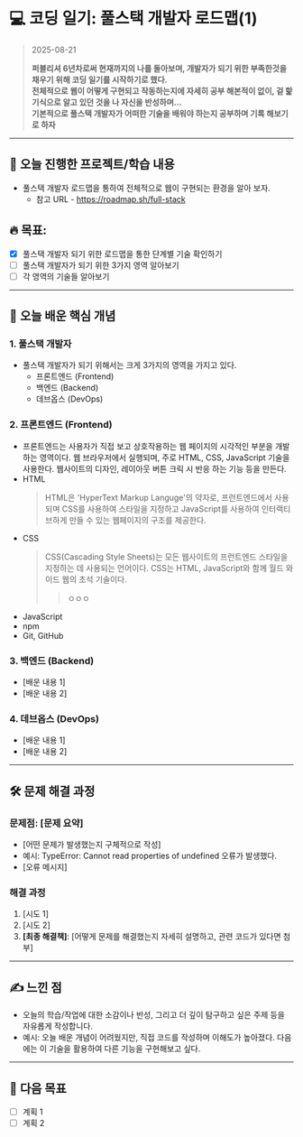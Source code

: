 # 💻 코딩 일기: 풀스택 개발자 로드맵(1)
> 2025-08-21
>
> **퍼블리셔 6년차로써 현재까지의 나를 돌아보며, 개발자가 되기 위한 부족한것을 채우기 위해 코딩 일기를 시작하기로 했다.  
> 전체적으로 웹이 어떻게 구현되고 작동하는지에 자세히 공부 해본적이 없이, 겉 핥기식으로 알고 있던 것을 나 자신을 반성하며...  
> 기본적으로 풀스택 개발자가 어떠한 기술을 배워야 하는지 공부하며 기록 해보기로 하자**
---

## 🚀 오늘 진행한 프로젝트/학습 내용
- 풀스택 개발자 로드맵을 통하여 전체적으로 웹이 구현되는 환경을 알아 보자.
  - 참고 URL - https://roadmap.sh/full-stack
  
## 🔥 목표:  
  - [x] 풀스택 개발자 되기 위한 로드맵을 통한 단계별 기술 확인하기
  - [ ] 풀스택 개발자가 되기 위한 3가지 영역 알아보기
  - [ ] 각 영역의 기술들 알아보기

---

## 📝 오늘 배운 핵심 개념

### 1. 풀스택 개발자
- 풀스택 개발자가 되기 위해서는 크게 3가지의 영역을 가지고 있다.
  - 프론트엔드 (Frontend)
  - 백엔드 (Backend)
  - 데브옵스 (DevOps)

### 2. 프론트엔드 (Frontend)
- 프론트엔드는 사용자가 직접 보고 상호작용하는 웹 페이지의 시각적인 부분을 개발하는 영역이다. 웹 브라우저에서 실행되며, 주로 HTML, CSS, JavaScript 기술을 사용한다. 웹사이트의 디자인, 레이아웃 버튼 크릭 시 반응 하는 기능 등을 만든다.
- HTML
  > HTML은 'HyperText Markup Languge'의 약자로, 프런트엔드에서 사용되며 CSS를 사용하여 스타일을 지정하고 JavaScript를 사용하여 인터랙티브하게 만들 수 있는 웹페이지의 구조를 제공한다.
- CSS
  > CSS(Cascading Style Sheets)는 모든 웹사이트의 프런트엔드 스타일을 지정하는 데 사용되는 언어이다. CSS는 HTML, JavaScript와 함께 월드 와이드 웹의 초석 기술이다.
  >> ㅇㅇㅇ
- JavaScript
- npm
- Git, GitHub

### 3. 백엔드 (Backend)
- [배운 내용 1]
- [배운 내용 2]


### 4. 데브옵스 (DevOps)
- [배운 내용 1]
- [배운 내용 2]

---

## 🛠️ 문제 해결 과정

### 문제점: [문제 요약]
- [어떤 문제가 발생했는지 구체적으로 작성]
- 예시: TypeError: Cannot read properties of undefined 오류가 발생했다.
- [오류 메시지]

### 해결 과정
1. [시도 1]
2. [시도 2]
3. **[최종 해결책]**: [어떻게 문제를 해결했는지 자세히 설명하고, 관련 코드가 있다면 첨부]

---

## ✍️ 느낀 점
- 오늘의 학습/작업에 대한 소감이나 반성, 그리고 더 깊이 탐구하고 싶은 주제 등을 자유롭게 작성합니다.
- 예시: 오늘 배운 개념이 어려웠지만, 직접 코드를 작성하며 이해도가 높아졌다. 다음에는 이 기술을 활용하여 다른 기능을 구현해보고 싶다.

---

## 🎯 다음 목표
- [ ] 계획 1
- [ ] 계획 2
